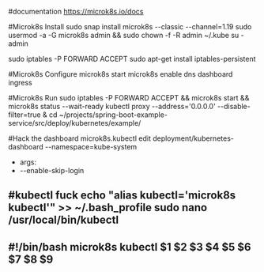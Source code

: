 #documentation
https://microk8s.io/docs

#Microk8s Install
sudo snap install microk8s --classic --channel=1.19
sudo usermod -a -G microk8s admin && sudo chown -f -R admin ~/.kube
su - admin

sudo iptables -P FORWARD ACCEPT
sudo apt-get install iptables-persistent


#Microk8s Configure
microk8s start
microk8s enable dns dashboard ingress

#Microk8s Run
sudo iptables -P FORWARD ACCEPT && microk8s start && microk8s status --wait-ready 
kubectl proxy --address='0.0.0.0' --disable-filter=true &
cd ~/projects/spring-boot-example-service/src/deploy/kubernetes/example/
    


     
#Hack the dashboard
microk8s.kubectl edit deployment/kubernetes-dashboard --namespace=kube-system
- args:
- --enable-skip-login

#kubectl fuck
echo "alias kubectl='microk8s kubectl'" >> ~/.bash_profile
sudo nano /usr/local/bin/kubectl
---
#!/bin/bash
microk8s kubectl $1 $2 $3 $4 $5 $6 $7 $8 $9
---
